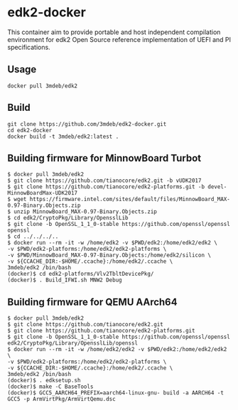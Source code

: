 edk2-docker
===========

This container aim to provide portable and host independent compilation
environment for edk2 Open Source reference implementation of UEFI and PI
specifications.

Usage
-----

```
docker pull 3mdeb/edk2
```

Build
-----

```
git clone https://github.com/3mdeb/edk2-docker.git
cd edk2-docker
docker build -t 3mdeb/edk2:latest .
```

Building firmware for MinnowBoard Turbot
----------------------------------------

```
$ docker pull 3mdeb/edk2
$ git clone https://github.com/tianocore/edk2.git -b vUDK2017
$ git clone https://github.com/tianocore/edk2-platforms.git -b devel-MinnowBoardMax-UDK2017
$ wget https://firmware.intel.com/sites/default/files/MinnowBoard_MAX-0.97-Binary.Objects.zip
$ unzip MinnowBoard_MAX-0.97-Binary.Objects.zip
$ cd edk2/CryptoPkg/Library/OpensslLib
$ git clone -b OpenSSL_1_1_0-stable https://github.com/openssl/openssl openssl
$ cd ../../../..
$ docker run --rm -it -w /home/edk2 -v $PWD/edk2:/home/edk2/edk2 \
-v $PWD/edk2-platforms:/home/edk2/edk2-platforms \
-v $PWD/MinnowBoard_MAX-0.97-Binary.Objects:/home/edk2/silicon \
-v ${CCACHE_DIR:-$HOME/.ccache}:/home/edk2/.ccache \
3mdeb/edk2 /bin/bash
(docker)$ cd edk2-platforms/Vlv2TbltDevicePkg/
(docker)$ . Build_IFWI.sh MNW2 Debug
```

Building firmware for QEMU AArch64
----------------------------------

```
$ docker pull 3mdeb/edk2
$ git clone https://github.com/tianocore/edk2.git
$ git clone https://github.com/tianocore/edk2-platforms.git
$ git clone -b OpenSSL_1_1_0-stable https://github.com/openssl/openssl edk2/CryptoPkg/Library/OpensslLib/openssl
$ docker run --rm -it -w /home/edk2/edk2 -v $PWD/edk2:/home/edk2/edk2 \
-v $PWD/edk2-platforms:/home/edk2/edk2-platforms \
-v ${CCACHE_DIR:-$HOME/.ccache}:/home/edk2/.ccache \
3mdeb/edk2 /bin/bash
(docker)$ . edksetup.sh
(docker)$ make -C BaseTools
(docker)$ GCC5_AARCH64_PREFIX=aarch64-linux-gnu- build -a AARCH64 -t GCC5 -p ArmVirtPkg/ArmVirtQemu.dsc
```
